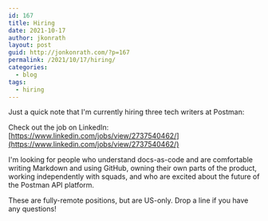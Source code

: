 ```yaml
---
id: 167
title: Hiring
date: 2021-10-17
author: jkonrath
layout: post
guid: http://jonkonrath.com/?p=167
permalink: /2021/10/17/hiring/
categories:
  - blog
tags:
  - hiring
---
```


Just a quick note that I'm currently hiring three tech writers at Postman:

Check out the job on LinkedIn: [https://www.linkedin.com/jobs/view/2737540462/](https://www.linkedin.com/jobs/view/2737540462/)

I'm looking for people who understand docs-as-code and are comfortable writing
Markdown and using GitHub, owning their own parts of the product, working independently
with squads, and who are excited about the future of the Postman API platform.

These are fully-remote positions, but are US-only. Drop a line if you have any questions!
